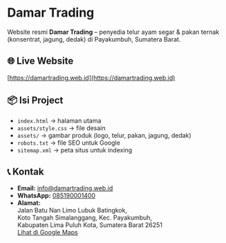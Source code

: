 # Damar Trading

Website resmi **Damar Trading** – penyedia telur ayam segar & pakan ternak (konsentrat, jagung, dedak) di Payakumbuh, Sumatera Barat.

## 🌐 Live Website
[https://damartrading.web.id](https://damartrading.web.id)

## 📦 Isi Project
- `index.html` → halaman utama
- `assets/style.css` → file desain
- `assets/` → gambar produk (logo, telur, pakan, jagung, dedak)
- `robots.txt` → file SEO untuk Google
- `sitemap.xml` → peta situs untuk indexing

## 📞 Kontak
- **Email:** [info@damartrading.web.id](mailto:info@damartrading.web.id) 
- **WhatsApp:** [085190001400](https://wa.me/62851900001400)  
- **Alamat:**  
  Jalan Batu Nan Limo Lubuk Batingkok,  
  Koto Tangah Simalanggang, Kec. Payakumbuh,  
  Kabupaten Lima Puluh Kota, Sumatera Barat 26251  
  [Lihat di Google Maps](https://www.google.com/maps/place/Damar+Trading/@-0.1800234,100.6093996,17z)
